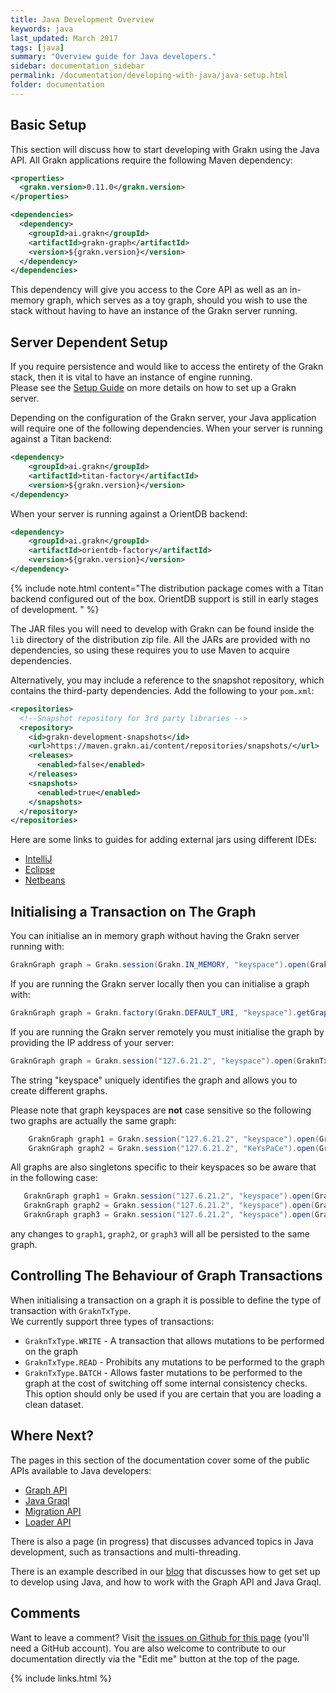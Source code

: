 ```yaml
---
title: Java Development Overview
keywords: java
last_updated: March 2017
tags: [java]
summary: "Overview guide for Java developers."
sidebar: documentation_sidebar
permalink: /documentation/developing-with-java/java-setup.html
folder: documentation
---
```


## Basic Setup

This section will discuss how to start developing with Grakn using the Java API. 
All Grakn applications require the following Maven dependency: 

```xml
<properties>
  <grakn.version>0.11.0</grakn.version>
</properties>

<dependencies>
  <dependency>
    <groupId>ai.grakn</groupId>
    <artifactId>grakn-graph</artifactId>
    <version>${grakn.version}</version>
  </dependency>
</dependencies>
```
    
This dependency will give you access to the Core API as well as an in-memory graph, which serves as a toy graph, should you wish to use the stack without having to have an instance of the Grakn server running.

## Server Dependent Setup

If you require persistence and would like to access the entirety of the Grakn stack, then it is vital to have an instance of engine running.  
Please see the [Setup Guide](../get-started/setup-guide.html) on more details on how to set up a Grakn server.

Depending on the configuration of the Grakn server, your Java application will require one of the following dependencies. When your server is running against a Titan backend: 

```xml   
<dependency>
    <groupId>ai.grakn</groupId>
    <artifactId>titan-factory</artifactId>
    <version>${grakn.version}</version>
</dependency>
```    

When your server is running against a OrientDB backend:

```xml
<dependency>
    <groupId>ai.grakn</groupId>
    <artifactId>orientdb-factory</artifactId>
    <version>${grakn.version}</version>
</dependency>
```    
    

{% include note.html content="The distribution package comes with a Titan backend configured out of the box. OrientDB support is still in early stages of development. " %}


The JAR files you will need to develop with Grakn can be found inside the `lib` directory of the distribution zip file. All the JARs are provided with no dependencies, so using these requires you to use Maven to acquire dependencies.

Alternatively, you may include a reference to the snapshot repository, which contains the third-party dependencies. Add the following to your `pom.xml`:

```xml
<repositories>
  <!--Snapshot repository for 3rd party libraries -->
  <repository>
    <id>grakn-development-snapshots</id>
    <url>https://maven.grakn.ai/content/repositories/snapshots/</url>
    <releases>
      <enabled>false</enabled>
    </releases>
    <snapshots>
      <enabled>true</enabled>
    </snapshots>
  </repository>
</repositories>
```

Here are some links to guides for adding external jars using different IDEs:

- [IntelliJ](https://www.jetbrains.com/help/idea/2016.1/configuring-module-dependencies-and-libraries.html)
- [Eclipse](http://www.tutorialspoint.com/eclipse/eclipse_java_build_path.htm)
- [Netbeans](http://oopbook.com/java-classpath-2/classpath-in-netbeans/)


## Initialising a Transaction on The Graph

You can initialise an in memory graph without having the Grakn server running with:  

```java
GraknGraph graph = Grakn.session(Grakn.IN_MEMORY, "keyspace").open(GraknTxType.Write);
```    
    
If you are running the Grakn server locally then you can initialise a graph with:

```java    
GraknGraph graph = Grakn.factory(Grakn.DEFAULT_URI, "keyspace").getGraph();
```
    
If you are running the Grakn server remotely you must initialise the graph by providing the IP address of your server:

```java
GraknGraph graph = Grakn.session("127.6.21.2", "keyspace").open(GraknTxType.Write);
```
    
The string "keyspace" uniquely identifies the graph and allows you to create different graphs.  

Please note that graph keyspaces are **not** case sensitive so the following two graphs are actually the same graph:

```java
    GraknGraph graph1 = Grakn.session("127.6.21.2", "keyspace").open(GraknTxType.Write);
    GraknGraph graph2 = Grakn.session("127.6.21.2", "KeYsPaCe").open(GraknTxType.Write);
```
   
All graphs are also singletons specific to their keyspaces so be aware that in the following case:

```java
   GraknGraph graph1 = Grakn.session("127.6.21.2", "keyspace").open(GraknTxType.Write);
   GraknGraph graph2 = Grakn.session("127.6.21.2", "keyspace").open(GraknTxType.Write);
   GraknGraph graph3 = Grakn.session("127.6.21.2", "keyspace").open(GraknTxType.Write);
```
  
any changes to `graph1`, `graph2`, or `graph3` will all be persisted to the same graph.

## Controlling The Behaviour of Graph Transactions
  
When initialising a transaction on a graph it is possible to define the type of transaction with `GraknTxType`.      
We currently support three types of transactions:

* `GraknTxType.WRITE` - A transaction that allows mutations to be performed on the graph
* `GraknTxType.READ` - Prohibits any mutations to be performed to the graph 
* `GraknTxType.BATCH` - Allows faster mutations to be performed to the graph at the cost of switching off some internal consistency checks. This option should only be used if you are certain that you are loading a clean dataset. 

## Where Next?

The pages in this section of the documentation cover some of the public APIs available to Java developers:

* [Graph API](./graph-api.html)
* [Java Graql](./java-graql.html)
* [Migration API](./migration-api.html)
* [Loader API](./loader-api.html)

There is also a page (in progress) that discusses advanced topics in Java development, such as transactions and multi-threading.

There is an example described in our [blog](https://blog.grakn.ai/working-with-grakn-ai-using-java-5f13f24f1269#.8df3991rw) that discusses how to get set up to develop using Java, and how to work with the Graph API and Java Graql.

## Comments
Want to leave a comment? Visit <a href="https://github.com/graknlabs/docs/issues/23" target="_blank">the issues on Github for this page</a> (you'll need a GitHub account). You are also welcome to contribute to our documentation directly via the "Edit me" button at the top of the page.


{% include links.html %}

